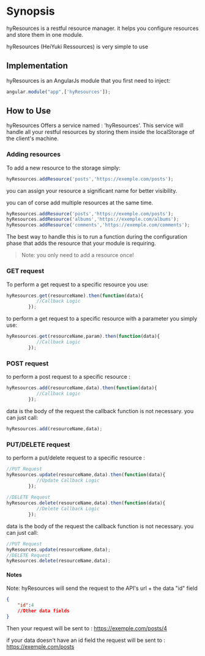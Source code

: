 # Synopsis
hyResources is a restful resource manager. it helps you configure resources and store them in one module.

hyResources (HeiYuki Ressources) is very simple to use

## Implementation
hyResources is an AngularJs module that you first need to inject:
```javascript
angular.module("app",['hyResources']);
```

## How to Use

hyResources Offers a service named : 'hyResources'. This service will handle all your restful resources by storing them inside the localStorage of the client's machine.

### Adding resources

To add a new resource to the storage simply:
```javascript
hyResources.addResource('posts','https://exemple.com/posts');
```
you can assign your resource a significant name for better visibility.

you can of corse add multiple resources at the same time.

```javascript
hyResources.addResource('posts','https://exemple.com/posts');
hyResources.addResource('albums','https://exemple.com/albums');
hyResources.addResource('comments','https://exemple.com/comments');
```

The best way to handle this is to run a function during the configuration phase that adds the resource that your module is requiring.
>Note: you only need to add a resource once!

### GET request

To perform a get request to a specific resource you use:
```javascript
hyResources.get(resourceName).then(function(data){
           //Callback Logic
        });
```
to perform a get request to a specific resource with a parameter you simply use:

```javascript
hyResources.get(resourceName,param).then(function(data){
           //Callback Logic
        });
```

### POST request

to perform a post request to a specific resource :

```javascript
hyResources.add(resourceName,data).then(function(data){
           //Callback Logic
        });
```
data is the body of the request
the callback function is not necessary. you can just call:
```javascript
hyResources.add(resourceName,data);
```

### PUT/DELETE request

to perform a put/delete request to a specific resource :

```javascript
//PUT Request
hyResources.update(resourceName,data).then(function(data){
           //Update Callback Logic
        });
		
//DELETE Request
hyResources.delete(resourceName,data).then(function(data){
           //Delete Callback Logic
        });
```
data is the body of the request
the callback function is not necessary. you can just call:
```javascript
//PUT Request
hyResources.update(resourceName,data);
//DELETE Request
hyResources.delete(resourceName,data);
```
#### Notes
Note: hyResources will send the request to the API's url + the data "id" field

```json
{
	"id":4
	//Other data fields
}

```
Then your request will be sent to : https://exemple.com/posts/4

if your data doesn't have an id field the request will be sent to : https://exemple.com/posts